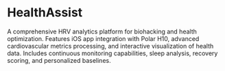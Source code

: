 # HealthAssist
 A comprehensive HRV analytics platform for biohacking and health optimization. Features iOS app integration with Polar H10, advanced cardiovascular metrics processing, and interactive visualization of health data. Includes continuous monitoring capabilities, sleep analysis, recovery scoring, and personalized baselines.
